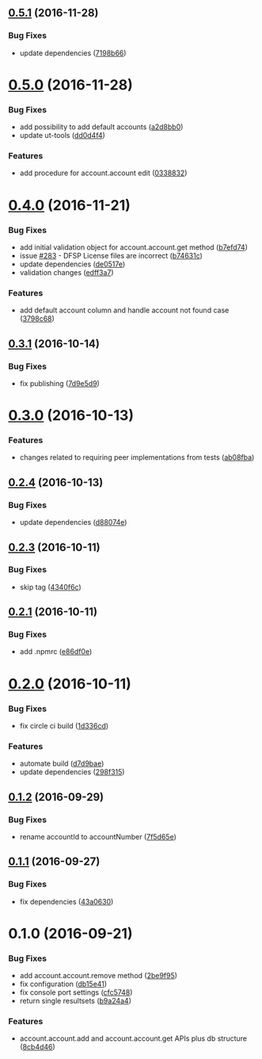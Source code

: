 <a name="0.5.1"></a>
## [0.5.1](https://github.com/softwaregroup-bg/@leveloneproject/dfsp-account/compare/v0.5.0...v0.5.1) (2016-11-28)


### Bug Fixes

* update dependencies ([7198b66](https://github.com/softwaregroup-bg/@leveloneproject/dfsp-account/commit/7198b66))



<a name="0.5.0"></a>
# [0.5.0](https://github.com/softwaregroup-bg/@leveloneproject/dfsp-account/compare/v0.4.0...v0.5.0) (2016-11-28)


### Bug Fixes

* add possibility to add default accounts ([a2d8bb0](https://github.com/softwaregroup-bg/@leveloneproject/dfsp-account/commit/a2d8bb0))
* update ut-tools ([dd0d4f4](https://github.com/softwaregroup-bg/@leveloneproject/dfsp-account/commit/dd0d4f4))


### Features

* add procedure for account.account edit ([0338832](https://github.com/softwaregroup-bg/@leveloneproject/dfsp-account/commit/0338832))



<a name="0.4.0"></a>
# [0.4.0](https://github.com/softwaregroup-bg/@leveloneproject/dfsp-account/compare/v0.3.1...v0.4.0) (2016-11-21)


### Bug Fixes

* add initial validation object for account.account.get method ([b7efd74](https://github.com/softwaregroup-bg/@leveloneproject/dfsp-account/commit/b7efd74))
* issue [#283](https://github.com/LevelOneProject/dfsp-account/issues/283) - DFSP License files are incorrect ([b74631c](https://github.com/softwaregroup-bg/@leveloneproject/dfsp-account/commit/b74631c))
* update dependencies ([de0517e](https://github.com/softwaregroup-bg/@leveloneproject/dfsp-account/commit/de0517e))
* validation changes ([edff3a7](https://github.com/softwaregroup-bg/@leveloneproject/dfsp-account/commit/edff3a7))


### Features

* add default account column and handle account not found case ([3798c68](https://github.com/softwaregroup-bg/@leveloneproject/dfsp-account/commit/3798c68))



<a name="0.3.1"></a>
## [0.3.1](https://github.com/softwaregroup-bg/@leveloneproject/dfsp-account/compare/v0.3.0...v0.3.1) (2016-10-14)


### Bug Fixes

* fix publishing ([7d9e5d9](https://github.com/softwaregroup-bg/@leveloneproject/dfsp-account/commit/7d9e5d9))



<a name="0.3.0"></a>
# [0.3.0](https://github.com/softwaregroup-bg/@leveloneproject/dfsp-account/compare/v0.2.4...v0.3.0) (2016-10-13)


### Features

* changes related to requiring peer implementations from tests ([ab08fba](https://github.com/softwaregroup-bg/@leveloneproject/dfsp-account/commit/ab08fba))



<a name="0.2.4"></a>
## [0.2.4](https://github.com/softwaregroup-bg/@leveloneproject/dfsp-account/compare/v0.2.3...v0.2.4) (2016-10-13)


### Bug Fixes

* update dependencies ([d88074e](https://github.com/softwaregroup-bg/@leveloneproject/dfsp-account/commit/d88074e))



<a name="0.2.3"></a>
## [0.2.3](https://github.com/softwaregroup-bg/@leveloneproject/dfsp-account/compare/v0.2.1...v0.2.3) (2016-10-11)


### Bug Fixes

* skip tag ([4340f6c](https://github.com/softwaregroup-bg/@leveloneproject/dfsp-account/commit/4340f6c))



<a name="0.2.1"></a>
## [0.2.1](https://github.com/softwaregroup-bg/@leveloneproject/dfsp-account/compare/v0.2.0...v0.2.1) (2016-10-11)


### Bug Fixes

* add .npmrc ([e86df0e](https://github.com/softwaregroup-bg/@leveloneproject/dfsp-account/commit/e86df0e))



<a name="0.2.0"></a>
# [0.2.0](https://github.com/softwaregroup-bg/@leveloneproject/dfsp-account/compare/v0.1.2...v0.2.0) (2016-10-11)


### Bug Fixes

* fix circle ci build ([1d336cd](https://github.com/softwaregroup-bg/@leveloneproject/dfsp-account/commit/1d336cd))


### Features

* automate build ([d7d9bae](https://github.com/softwaregroup-bg/@leveloneproject/dfsp-account/commit/d7d9bae))
* update dependencies ([298f315](https://github.com/softwaregroup-bg/@leveloneproject/dfsp-account/commit/298f315))



<a name="0.1.2"></a>
## [0.1.2](https://github.com/softwaregroup-bg/@leveloneproject/dfsp-account/compare/v0.1.1...v0.1.2) (2016-09-29)


### Bug Fixes

* rename accountId to accountNumber ([7f5d65e](https://github.com/softwaregroup-bg/@leveloneproject/dfsp-account/commit/7f5d65e))



<a name="0.1.1"></a>
## [0.1.1](https://github.com/softwaregroup-bg/@leveloneproject/dfsp-account/compare/v0.1.0...v0.1.1) (2016-09-27)


### Bug Fixes

* fix dependencies ([43a0630](https://github.com/softwaregroup-bg/@leveloneproject/dfsp-account/commit/43a0630))



<a name="0.1.0"></a>
# 0.1.0 (2016-09-21)


### Bug Fixes

* add account.account.remove method ([2be9f95](https://github.com/softwaregroup-bg/@leveloneproject/dfsp-account/commit/2be9f95))
* fix configuration ([db15e41](https://github.com/softwaregroup-bg/@leveloneproject/dfsp-account/commit/db15e41))
* fix console port settings ([cfc5748](https://github.com/softwaregroup-bg/@leveloneproject/dfsp-account/commit/cfc5748))
* return single resultsets ([b9a24a4](https://github.com/softwaregroup-bg/@leveloneproject/dfsp-account/commit/b9a24a4))


### Features

* account.account.add and account.account.get APIs plus db structure ([8cb4d46](https://github.com/softwaregroup-bg/@leveloneproject/dfsp-account/commit/8cb4d46))



